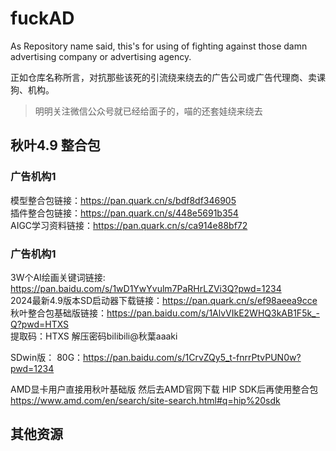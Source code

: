 # fuckAD
As Repository name said, this's  for using of fighting against those damn advertising company or advertising agency.

正如仓库名称所言，对抗那些该死的引流绕来绕去的广告公司或广告代理商、卖课狗、机构。
> 明明关注微信公众号就已经给面子的，喵的还套娃绕来绕去


## 秋叶4.9 整合包

### 广告机构1
模型整合包链接：https://pan.quark.cn/s/bdf8df346905 <br>
插件整合包链接：https://pan.quark.cn/s/448e5691b354 <br>
AIGC学习资料链接：https://pan.quark.cn/s/ca914e88bf72 <br>


### 广告机构1

3W个AI绘画关键词链接: https://pan.baidu.com/s/1wD1YwYvulm7PaRHrLZVi3Q?pwd=1234 <br>
2024最新4.9版本SD启动器下载链接：https://pan.quark.cn/s/ef98aeea9cce <br>
秋叶整合包基础版链接：https://pan.baidu.com/s/1AlvVIkE2WHQ3kAB1F5k_-Q?pwd=HTXS  <br>
提取码：HTXS   解压密码bilibili@秋葉aaaki <br>

SDwin版：
80G：https://pan.baidu.com/s/1CrvZQy5_t-fnrrPtvPUN0w?pwd=1234 <br>

AMD显卡用户直接用秋叶基础版 然后去AMD官网下载 HIP SDK后再使用整合包 <br>
https://www.amd.com/en/search/site-search.html#q=hip%20sdk <br>



## 其他资源
